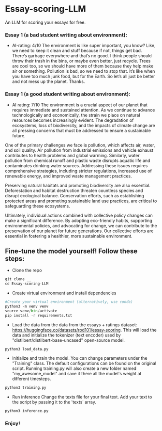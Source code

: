 # Essay-scoring-LLM
An LLM for scoring your essays for free.


### Essay 1 (a bad student writing about environment):
* AI-rating: 4/10
The environment is like super important, you know? Like, we need to keep it clean and stuff because if not, things get bad. There’s garbage everywhere and that’s no good. I think people should throw their trash in the bins, or maybe even better, just recycle. Trees are cool too, so we should have more of them because they help make air or something. Pollution is bad, so we need to stop that. It’s like when you have too much junk food, but for the Earth. So let’s all just be better and not mess up the planet. Thanks.

### Essay 1 (a good student writing about environment):

* AI rating: 7/10
The environment is a crucial aspect of our planet that requires immediate and sustained attention. As we continue to advance technologically and economically, the strain we place on natural resources becomes increasingly evident. The degradation of ecosystems, loss of biodiversity, and the impacts of climate change are all pressing concerns that must be addressed to ensure a sustainable future.

One of the primary challenges we face is pollution, which affects air, water, and soil quality. Air pollution from industrial emissions and vehicle exhaust contributes to health problems and global warming. Similarly, water pollution from chemical runoff and plastic waste disrupts aquatic life and contaminates drinking water sources. Addressing these issues requires comprehensive strategies, including stricter regulations, increased use of renewable energy, and improved waste management practices.

Preserving natural habitats and promoting biodiversity are also essential. Deforestation and habitat destruction threaten countless species and disrupt ecological balance. Conservation efforts, such as establishing protected areas and promoting sustainable land use practices, are critical to safeguarding these ecosystems.

Ultimately, individual actions combined with collective policy changes can make a significant difference. By adopting eco-friendly habits, supporting environmental policies, and advocating for change, we can contribute to the preservation of our planet for future generations. Our collective efforts are essential in fostering a healthier, more sustainable environment.


## Fine-tune the model yourself! Follow these steps:
* Clone the repo
```python
git clone __
cd Essay-scoring-LLM
```
* Create virtual environment and install dependencies
```python
#Create your virtual environment (alternatively, use conda)
python3 -m venv venv
source venv/bin/activate
pip install -r requirements.txt
```
* Load the data from the data from the essays + ratings dataset: https://huggingface.co/datasets/rod101/essay-scoring.
This will load the data and initialize the tokenizer (text encoder) used by "distilbert/distilbert-base-uncased" open-source model.
```python
python3 load_data.py
```
* Initialize and train the model.
You can change parameters under the "Training" class. The default configurations can be found on the original script.
Running training.py will also create a new folder named "my_awesome_model" and save it there all the model's weight at different timesteps.
```python
python3 training.py
```

* Run inference
Change the texts file for your final text. Add your text to the script by passing it to the 'texts' array. 
```python
python3 inference.py
```

### Enjoy!




